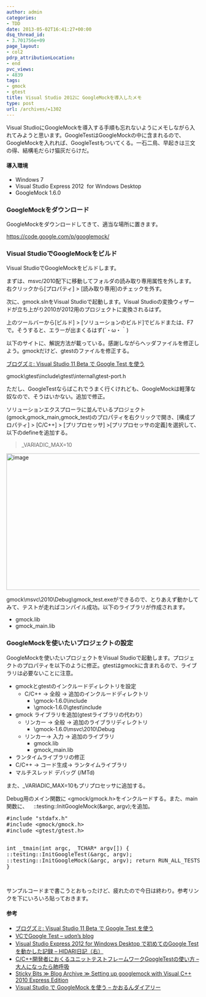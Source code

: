 ```yaml
---
author: admin
categories:
- TDD
date: 2013-05-02T16:41:27+00:00
dsq_thread_id:
- 3.701756e+09
page_layout:
- col2
pdrp_attributionLocation:
- end
pvc_views:
- 4839
tags:
- gmock
- gtest
title: Visual Studio 2012に GoogleMockを導入したメモ
type: post
url: /archives/=1302
---
```


Visual StudioにGoogleMockを導入する手順も忘れないようにメモしながら入れてみようと思います。GoogleTestはGoogleMockの中に含まれるので、GoogleMockを入れれば、GoogleTestもついてくる。一石二鳥、早起きは三文の得、結構毛だらけ猫灰だらけだ。

#### 導入環境

  * Windows 7 
  * Visual Studio Express 2012&#160; for Windows Desktop
  * GoogleMock 1.6.0 

### GoogleMockをダウンロード

GoogleMockをダウンロードしてきて、適当な場所に置きます。

<https://code.google.com/p/googlemock/>

### Visual StudioでGoogleMockをビルド

Visual StudioでGoogleMockをビルドします。

まずは、msvc/2010配下に移動してフォルダの読み取り専用属性を外します。右クリックから[プロパティ] > [読み取り専用]のチェックを外す。

次に、gmock.slnをVisual Studioで起動します。Visual Studioの変換ウィザードが立ち上がり2010が2012用のプロジェクトに変換されるはず。

上のツールバーから[ビルド] > [ソリューションのビルド]でビルドまたは、F7で。そうすると、エラーが出まくるはず(´・ω・｀)

以下のサイトに、解説方法が載っている。感謝しながらヘッダファイルを修正しよう。gmockだけど、gtestのファイルを修正する。

[ブログズミ: Visual Studio 11 Beta で Google Test を使う][1]

gmock\gtest\include\gtest\internal\gtest-port.h

ただし、GoogleTestならばこれでうまく行くけれども、GoogleMockは軽薄な奴なので、そうはいかない。追加で修正。

ソリューションエクスプローラに並んでいるプロジェクト(gmock,gmock\_main,gmock\_test)のプロパティを右クリックで開き、[構成プロパティ] > [C/C++] > [プリプロセッサ] >[プリプロセッサの定義]を選択して、以下のdefineを追加する。

> \_VARIADIC\_MAX=10

[<img style="background-image: none; border-bottom: 0px; border-left: 0px; padding-left: 0px; padding-right: 0px; display: inline; border-top: 0px; border-right: 0px; padding-top: 0px" title="image" border="0" alt="image" src="https://hmi-me.ciao.jp/wordpress/wp-content/uploads/image_thumb99.png" width="574" height="356" />][2]

gmock\msvc\2010\Debug\gmock_test.exeができるので、とりあえず動かしてみて、テストが走ればコンパイル成功。以下のライブラリが作成されます。

  * gmock.lib
  * gmock_main.lib

### GoogleMockを使いたいプロジェクトの設定

GoogleMockを使いたいプロジェクトをVisual Studioで起動します。プロジェクトのプロパティを以下のように修正。gtestはgmockに含まれるので、ライブラリは必要ないことに注意。

  * gmockとgtestのインクルードディレクトリを設定&#160; 
      * C/C++ -> 全般 -> 追加のインクルードディレクトリ 
          * \gmock-1.6.0\include
          * \gmock-1.6.0\gtest\include
  * gmock ライブラリを追加(gtestライブラリの代わり） 
      * リンカー -> 全般 -> 追加のライブラリディレクトリ 
          * \gmock-1.6.0\msvc\2010\Debug
      * リンカー-> 入力 -> 追加のライブラリ 
          * gmock.lib 
          * gmock_main.lib
  * ランタイムライブラリの修正 
  * C/C++ -> コード生成-> ランタイムライブラリ
  * マルチスレッド デバッグ (/MTd)

また、\_VARIADIC\_MAX=10もプリプロセッサに追加する。

Debug用のメイン関数に <gmock/gmock.h>をインクルードする。また、main関数に、&#160;&#160;&#160; ::testing::InitGoogleMock(&argc, argv);を追加。

<div style="padding-bottom: 0px; margin: 0px; padding-left: 0px; padding-right: 0px; display: inline; float: none; padding-top: 0px" id="scid:812469c5-0cb0-4c63-8c15-c81123a09de7:4d27f7f7-8170-48e8-9cd8-248af99e4d55" class="wlWriterEditableSmartContent">
  <pre name="code" class="c">#include "stdafx.h"
#include &lt;gmock/gmock.h&gt;
#include &lt;gtest/gtest.h&gt;

 
int _tmain(int argc, _TCHAR* argv[])
{
    ::testing::InitGoogleTest(&argc, argv);
 ::testing::InitGoogleMock(&argc, argv);
    return RUN_ALL_TESTS();
}

</pre>
</div>

サンプルコードまで書こうとおもったけど、疲れたので今日は終わり。参考リンクを下にいろいろ貼っておきます。

#### 参考

  * [ブログズミ: Visual Studio 11 Beta で Google Test を使う][1] 
  * [VCでGoogle Test &#8211; udon&#8217;s blog][3] 
  * [Visual Studio Express 2012 for Windows Desktop で初めてのGoogle Test を動かした記録 &#8211; HIDARI日記（右）][4] 
  * [C/C++開発者におくるユニットテストフレームワークGoogleTestの使い方 &#8211; 大人になったら肺呼吸][5] 
  * [Sticky Bits ≫ Blog Archive ≫ Setting up googlemock with Visual C++ 2010 Express Edition][6] 
  * [Visual Studio で GoogleMock を使う &#8211; かおるんダイアリー][7]

 [1]: https://srz-zumix.blogspot.jp/2012/03/visual-studio-11-beta-google-test.html
 [2]: https://hmi-me.ciao.jp/wordpress/wp-content/uploads/image99.png
 [3]: https://datsuns.hatenablog.com/entry/2013/02/13/215650
 [4]: https://hidari-lab.hatenablog.com/entry/vs_exp_2012_with_gtest
 [5]: https://d.hatena.ne.jp/replication/20111208/1323356303
 [6]: https://blog.feabhas.com/2012/03/setting-up-googlemock-with-visual-c-2010-express-edition/
 [7]: https://d.hatena.ne.jp/kaorun55/20100723/1279810738